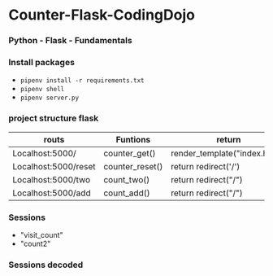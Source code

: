 # Counter-Flask-CodingDojo
### Python - Flask - Fundamentals
### Install packages
* ```pipenv install -r requirements.txt```
* ```pipenv shell```
* ```pipenv server.py```
### project structure flask
| routs                | Funtions        | return                        | methods |
|----------------------|-----------------|-------------------------------|---------|
| Localhost:5000/      | counter_get()   | render_template("index.html") | GET     |
| Localhost:5000/reset | counter_reset() | return redirect('/')          | GET     |
| Localhost:5000/two   | count_two()     | return redirect("/")          | GET     |
| Localhost:5000/add   | count_add()     | return redirect("/")          | POST    |
### Sessions
* "visit_count"        
* "count2" 
### Sessions decoded
